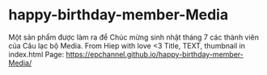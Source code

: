 # happy-birthday-member-Media
Một sản phẩm được làm ra để Chúc mừng sinh nhật tháng 7 các thành viên của Câu lạc bộ Media.
From Hiep with love <3
Title, TEXT, thumbnail in index.html
Page: https://epchannel.github.io/happy-birthday-member-Media/
